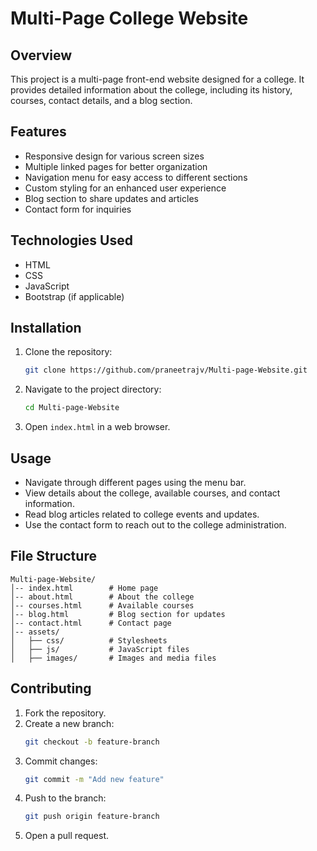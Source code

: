 # Multi-Page College Website

## Overview
This project is a multi-page front-end website designed for a college. It provides detailed information about the college, including its history, courses, contact details, and a blog section.

## Features
- Responsive design for various screen sizes
- Multiple linked pages for better organization
- Navigation menu for easy access to different sections
- Custom styling for an enhanced user experience
- Blog section to share updates and articles
- Contact form for inquiries

## Technologies Used
- HTML
- CSS
- JavaScript
- Bootstrap (if applicable)

## Installation
1. Clone the repository:
   ```sh
   git clone https://github.com/praneetrajv/Multi-page-Website.git
   ```
2. Navigate to the project directory:
   ```sh
   cd Multi-page-Website
   ```
3. Open `index.html` in a web browser.

## Usage
- Navigate through different pages using the menu bar.
- View details about the college, available courses, and contact information.
- Read blog articles related to college events and updates.
- Use the contact form to reach out to the college administration.

## File Structure
```
Multi-page-Website/
│-- index.html        # Home page
│-- about.html        # About the college
│-- courses.html      # Available courses
│-- blog.html         # Blog section for updates
│-- contact.html      # Contact page
│-- assets/
│   ├── css/          # Stylesheets
│   ├── js/           # JavaScript files
│   ├── images/       # Images and media files
```

## Contributing
1. Fork the repository.
2. Create a new branch:
   ```sh
   git checkout -b feature-branch
   ```
3. Commit changes:
   ```sh
   git commit -m "Add new feature"
   ```
4. Push to the branch:
   ```sh
   git push origin feature-branch
   ```
5. Open a pull request.


